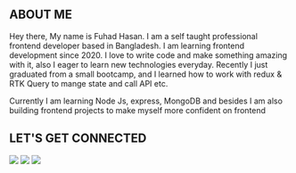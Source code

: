 ## ABOUT ME

Hey there, My name is Fuhad Hasan. I am a self taught professional frontend developer based in Bangladesh. I am learning frontend development since 2020. I love to write code and make something amazing with it, also I eager to learn new technologies everyday. Recently I just graduated from a small bootcamp, and I learned how to work with redux & RTK Query to mange state and call API etc.

Currently I am learning Node Js, express, MongoDB and besides I am also building frontend projects to make myself more confident on frontend

## LET'S GET CONNECTED

<p align="left">
<a href="https://www.linkedin.com/in/fuhad479/"><img src="https://img.shields.io/badge/linkedin-%230077B5.svg?style=for-the-badge&logo=linkedin&logoColor=white"></a>
<a href="https://www.facebook.com/fuhad479"><img src="https://img.shields.io/badge/Facebook-%231877F2.svg?style=for-the-badge&logo=Facebook&logoColor=white"></a>
<a href="https://www.instagram.com/fuhad479/"><img src="https://img.shields.io/badge/Instagram-E4405F?style=for-the-badge&logo=instagram&logoColor=white"></a>
</p>

<!--
**fuhad479/fuhad479** is a ✨ _special_ ✨ repository because its `README.md` (this file) appears on your GitHub profile.

Here are some ideas to get you started:

- 🔭 I’m currently working on ...
- 🌱 I’m currently learning ...
- 👯 I’m looking to collaborate on ...
- 🤔 I’m looking for help with ...
- 💬 Ask me about ...
- 📫 How to reach me: ...
- 😄 Pronouns: ...
- ⚡ Fun fact: ...
-->

